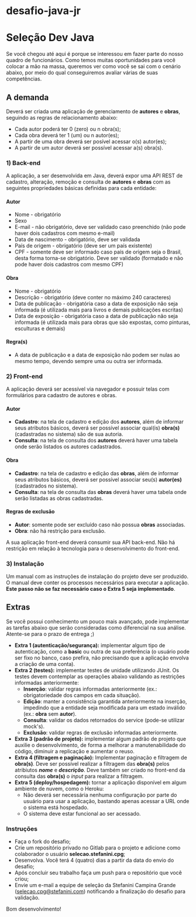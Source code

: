 # desafio-java-jr

# Seleção Dev Java
Se você chegou até aqui é porque se interessou em fazer parte do nosso quadro de funcionários. Como temos muitas oportunidades para você colocar a mão na massa, queremos ver como você se sai com o cenário abaixo, por meio do qual conseguiremos avaliar várias de suas competências.

## A demanda
Deverá ser criada uma aplicação de gerenciamento de **autores** e **obras**, seguindo as regras de relacionamento abaixo:
 - Cada autor poderá ter 0 (zero) ou n obra(s);
 - Cada obra deverá ter 1 (um) ou n autor(es);
 - A partir de uma obra deverá ser posível acessar o(s) autor(es);
 - A partir de um autor deverá ser possível acessar a(s) obra(s).

###  1) Back-end
A aplicação, a ser desenvolvida em Java, deverá expor uma API REST de cadastro, alteração, remoção e consulta de **autores** e **obras** com as seguintes propriedades básicas definidas para cada entidade:

#### Autor
 - Nome - obrigatório
 - Sexo
 - E-mail - não obrigatório, deve ser validado caso preenchido (não pode haver dois cadastros com mesmo e-mail)
 - Data de nascimento - obrigatório, deve ser validada
 - País de origem - obrigatório (deve ser um país existente)
 - CPF - somente deve ser informado caso país de origem seja o Brasil, desta forma torna-se obrigatório. Deve ser validado (formatado e não pode haver dois cadastros com mesmo CPF)

#### Obra
 - Nome - obrigatório
 - Descrição - obrigatório (deve conter no máximo 240 caracteres)
 - Data de publicação - obrigatória caso a data de exposição não seja informada (é utilizada mais para livros e demais publicações escritas)
 - Data de exposição - obrigatória caso a data de publicação não seja informada (é utilizada mais para obras que são expostas, como pinturas, esculturas e demais)

#### Regra(s)
 - A data de publicação e a data de exposição não podem ser nulas ao mesmo tempo, devendo sempre uma ou outra ser informada.

### 2) Front-end
A aplicação deverá ser acessível via navegador e possuir telas com formulários para cadastro de autores e obras. 

#### Autor
 - **Cadastro**: na tela de cadastro e edição dos **autores**, além de informar seus atributos básicos, deverá ser possível associar qual(is) **obra(s)** (cadastradas no sistema) são de sua autoria.
 - **Consulta**: na tela de consulta dos **autores** deverá haver uma tabela onde serão listados os autores cadastrados.
#### Obra
 - **Cadastro**: na tela de cadastro e edição das **obras**, além de informar seus atributos básicos, deverá ser possível associar seu(s) **autor(es)** (cadastrados no sistema).
 - **Consulta**: na tela de consulta das **obras** deverá haver uma tabela onde serão listadas as obras cadastradas.

#### Regras de exclusão
 - **Autor**: somente pode ser excluído caso não possua **obras** associadas.
 - **Obra**: não há restrição para exclusão.

A sua aplicação front-end deverá consumir sua API back-end. Não há restrição em relação à tecnologia para o desenvolvimento do front-end.

### 3) Instalação
Um manual com as instruções de instalação do projeto deve ser produzido. O manual deve conter os processos necessários para executar a aplicação. **Este passo não se faz necessário caso o Extra 5 seja implementado**.
 
## Extras
Se você possui conhecimento um pouco mais avançado, pode implementar as tarefas abaixo que serão consideradas como diferencial na sua análise. Atente-se para o prazo de entrega ;)
* **Extra 1 (autenticação/segurança):** implementar algum tipo de autenticação, como a **basic** ou outra de sua preferência (o usuário pode ser fixo no banco, caso prefira, não precisando que a aplicação envolva a criação de uma conta).
* **Extra 2 (testes):** implementar testes de unidade utilizando JUnit. Os testes devem contemplar as operações abaixo validando as restrições informadas anteriormente:
  * **Inserção**: validar regras informadas anteriormente (ex.: obrigatoriedade dos campos em cada situação).
  * **Edição**: manter a consistência garantida anteriormente na inserção, impedindo que a entidade seja modificada para um estado inválido (ex.: **obra** sem **autor**).
  * **Consulta**: validar os dados retornados do service (pode-se utilizar mock's).
  * **Exclusão**: validar regras de exclusão informadas anteriormente.
* **Extra 3 (padrão de projeto):** implementar algum padrão de projeto que auxilie o desenvolvimento, de forma a melhorar a manutenabilidade do código, diminuir a replicação e aumentar o reuso.
* **Extra 4 (filtragem e paginação):** Implementar paginação e filtragem de **obra(s)**. Deve ser possível realizar a filtragem das **obra(s)** pelos atribiutos ***nome*** e ***descrição***. Deve também ser criado no front-end da consulta das **obra(s)** o *input* para realizar a filtragem.
* **Extra 5 (deploy/hospedagem):** tornar a aplicação disponível em algum ambiente de nuvem, como o Heroku:
  * Não deverá ser necessária nenhuma configuração por parte do usuário para usar a aplicação, bastando apenas acessar a URL onde o sistema está hospedado.
  * O sistema deve estar funcional ao ser acessado.
### Instruções
- Faça o fork do desafio;
- Crie um repositório privado no Gitlab para o projeto e adicione como colaborador o usuário **selecao.stefanini.cpg**;
- Desenvolva. Você terá 4 (quatro) dias a partir da data do envio do desafio; 
- Após concluir seu trabalho faça um push para o repositório que você criou; 
- Envie um e-mail a equipe de seleção da Stefanini Campina Grande (selecao.cpg@stefanini.com) notificando a finalização do desafio para validação.

Bom desenvolvimento!
